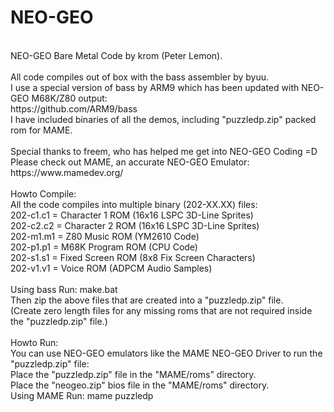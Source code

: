 NEO-GEO
=======
<br />
NEO-GEO Bare Metal Code by krom (Peter Lemon).<br />
<br />
All code compiles out of box with the bass assembler by byuu.<br />
I use a special version of bass by ARM9 which has been updated with NEO-GEO M68K/Z80 output:<br />
https://github.com/ARM9/bass<br />
I have included binaries of all the demos, including "puzzledp.zip" packed rom for MAME.<br />
<br />
Special thanks to freem, who has helped me get into NEO-GEO Coding =D<br />
Please check out MAME, an accurate NEO-GEO Emulator:<br />
https://www.mamedev.org/<br />
<br />
Howto Compile:<br />
All the code compiles into multiple binary (202-XX.XX) files:<br />
202-c1.c1 = Character 1 ROM (16x16 LSPC 3D-Line Sprites)<br />
202-c2.c2 = Character 2 ROM (16x16 LSPC 3D-Line Sprites)<br />
202-m1.m1 = Z80 Music ROM (YM2610 Code)<br />
202-p1.p1 = M68K Program ROM (CPU Code)<br />
202-s1.s1 = Fixed Screen ROM (8x8 Fix Screen Characters)<br />
202-v1.v1 = Voice ROM (ADPCM Audio Samples)<br />
<br />
Using bass Run: make.bat<br />
Then zip the above files that are created into a "puzzledp.zip" file.<br />
(Create zero length files for any missing roms that are not required inside the "puzzledp.zip" file.)<br />
<br />
Howto Run:<br />
You can use NEO-GEO emulators like the MAME NEO-GEO Driver to run the "puzzledp.zip" file:<br />
Place the "puzzledp.zip" file in the "MAME/roms" directory.<br />
Place the "neogeo.zip" bios file in the "MAME/roms" directory.<br />
Using MAME Run: mame puzzledp
